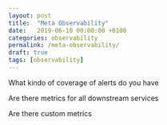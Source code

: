 ```yaml
---
layout: post
title:  "Meta Observability"
date:   2019-06-10 00:00:00 +0100
categories: observability
permalink: /meta-observability/
draft: true
tags: [observability]
---
```


What kindo of coverage of alerts do you have

Are there metrics for all downstream services

Are there custom metrics
